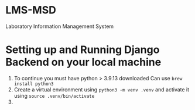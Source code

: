 # LMS-MSD
Laboratory Information Management System 


# Setting up and Running Django Backend on your local machine

1. To continue you must have python > 3.9.13 downloaded Can use `brew install python3`
2. Create a virtual environment using `python3 -m venv .venv` and activate it using `source .venv/bin/activate`
3. 
